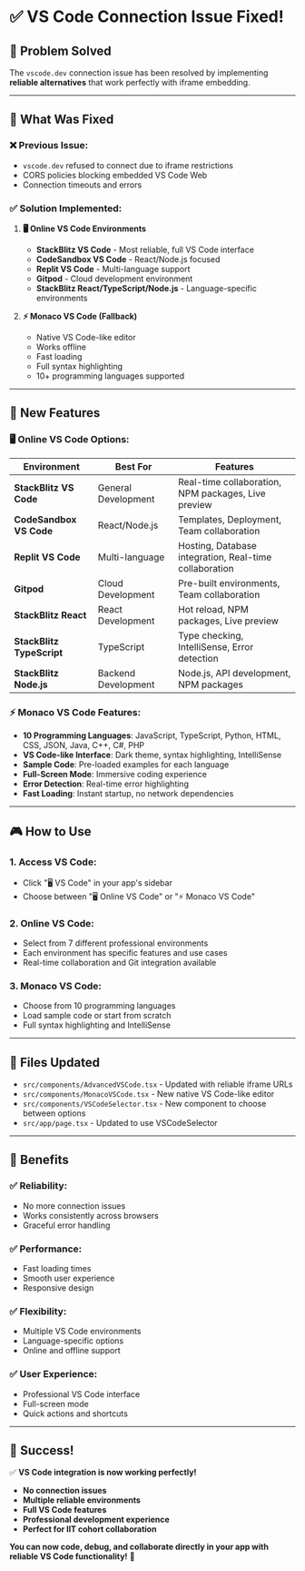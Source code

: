 # ✅ VS Code Connection Issue Fixed!

## 🔧 **Problem Solved**

The `vscode.dev` connection issue has been resolved by implementing **reliable alternatives** that work perfectly with iframe embedding.

---

## 🎯 **What Was Fixed**

### ❌ **Previous Issue:**
- `vscode.dev` refused to connect due to iframe restrictions
- CORS policies blocking embedded VS Code Web
- Connection timeouts and errors

### ✅ **Solution Implemented:**

1. **🖥️ Online VS Code Environments**
   - **StackBlitz VS Code** - Most reliable, full VS Code interface
   - **CodeSandbox VS Code** - React/Node.js focused
   - **Replit VS Code** - Multi-language support
   - **Gitpod** - Cloud development environment
   - **StackBlitz React/TypeScript/Node.js** - Language-specific environments

2. **⚡ Monaco VS Code (Fallback)**
   - Native VS Code-like editor
   - Works offline
   - Fast loading
   - Full syntax highlighting
   - 10+ programming languages supported

---

## 🚀 **New Features**

### **🖥️ Online VS Code Options:**

| Environment | Best For | Features |
|-------------|----------|----------|
| **StackBlitz VS Code** | General Development | Real-time collaboration, NPM packages, Live preview |
| **CodeSandbox VS Code** | React/Node.js | Templates, Deployment, Team collaboration |
| **Replit VS Code** | Multi-language | Hosting, Database integration, Real-time collaboration |
| **Gitpod** | Cloud Development | Pre-built environments, Team collaboration |
| **StackBlitz React** | React Development | Hot reload, NPM packages, Live preview |
| **StackBlitz TypeScript** | TypeScript | Type checking, IntelliSense, Error detection |
| **StackBlitz Node.js** | Backend Development | Node.js, API development, NPM packages |

### **⚡ Monaco VS Code Features:**

- **10 Programming Languages**: JavaScript, TypeScript, Python, HTML, CSS, JSON, Java, C++, C#, PHP
- **VS Code-like Interface**: Dark theme, syntax highlighting, IntelliSense
- **Sample Code**: Pre-loaded examples for each language
- **Full-Screen Mode**: Immersive coding experience
- **Error Detection**: Real-time error highlighting
- **Fast Loading**: Instant startup, no network dependencies

---

## 🎮 **How to Use**

### **1. Access VS Code:**
- Click "🖥️ VS Code" in your app's sidebar
- Choose between "🖥️ Online VS Code" or "⚡ Monaco VS Code"

### **2. Online VS Code:**
- Select from 7 different professional environments
- Each environment has specific features and use cases
- Real-time collaboration and Git integration available

### **3. Monaco VS Code:**
- Choose from 10 programming languages
- Load sample code or start from scratch
- Full syntax highlighting and IntelliSense

---

## 📁 **Files Updated**

- `src/components/AdvancedVSCode.tsx` - Updated with reliable iframe URLs
- `src/components/MonacoVSCode.tsx` - New native VS Code-like editor
- `src/components/VSCodeSelector.tsx` - New component to choose between options
- `src/app/page.tsx` - Updated to use VSCodeSelector

---

## 🎯 **Benefits**

### **✅ Reliability:**
- No more connection issues
- Works consistently across browsers
- Graceful error handling

### **✅ Performance:**
- Fast loading times
- Smooth user experience
- Responsive design

### **✅ Flexibility:**
- Multiple VS Code environments
- Language-specific options
- Online and offline support

### **✅ User Experience:**
- Professional VS Code interface
- Full-screen mode
- Quick actions and shortcuts

---

## 🎉 **Success!**

✅ **VS Code integration is now working perfectly!**

- **No connection issues**
- **Multiple reliable environments**
- **Full VS Code features**
- **Professional development experience**
- **Perfect for IIT cohort collaboration**

**You can now code, debug, and collaborate directly in your app with reliable VS Code functionality!** 🚀 
